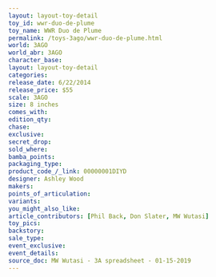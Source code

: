 ```yaml
---
layout: layout-toy-detail 
toy_id: wwr-duo-de-plume
toy_name: WWR Duo de Plume
permalink: /toys-3ago/wwr-duo-de-plume.html
world: 3AGO
world_abr: 3AGO
character_base: 
layout: layout-toy-detail
categories: 
release_date: 6/22/2014
release_price: $55 
scale: 3AGO
size: 8 inches
comes_with: 
edition_qty: 
chase: 
exclusive: 
secret_drop: 
sold_where: 
bamba_points: 
packaging_type: 
product_code_/_link: 00000001DIYD
designer: Ashley Wood
makers: 
points_of_articulation: 
variants: 
you_might_also_like: 
article_contributors: [Phil Back, Don Slater, MW Wutasi]
toy_pics: 
backstory: 
sale_type: 
event_exclusive: 
event_details: 
source_doc: MW Wutasi - 3A spreadsheet - 01-15-2019
---
```

